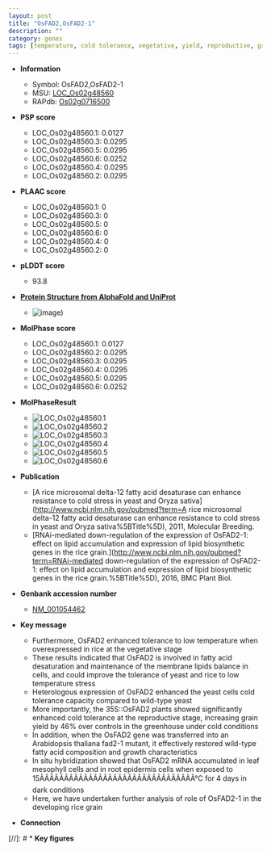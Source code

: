```yaml
---
layout: post
title: "OsFAD2,OsFAD2-1"
description: ""
category: genes
tags: [temperature, cold tolerance, vegetative, yield, reproductive, grain, grain yield, growth, root, leaf]
---
```


* **Information**  
    + Symbol: OsFAD2,OsFAD2-1  
    + MSU: [LOC_Os02g48560](http://rice.plantbiology.msu.edu/cgi-bin/ORF_infopage.cgi?orf=LOC_Os02g48560)  
    + RAPdb: [Os02g0716500](http://rapdb.dna.affrc.go.jp/viewer/gbrowse_details/irgsp1?name=Os02g0716500)  

* **PSP score**  
    + LOC_Os02g48560.1: 0.0127 
    + LOC_Os02g48560.3: 0.0295 
    + LOC_Os02g48560.5: 0.0295 
    + LOC_Os02g48560.6: 0.0252 
    + LOC_Os02g48560.4: 0.0295 
    + LOC_Os02g48560.2: 0.0295 

* **PLAAC score**  
    + LOC_Os02g48560.1: 0 
    + LOC_Os02g48560.3: 0 
    + LOC_Os02g48560.5: 0 
    + LOC_Os02g48560.6: 0 
    + LOC_Os02g48560.4: 0 
    + LOC_Os02g48560.2: 0 

* **pLDDT score**
    + 93.8

* **[Protein Structure from AlphaFold and UniProt](https://www.uniprot.org/uniprotkb/Q6ZGW6/entry#structure)**
    + ![image](https://ricepsp.github.io/images/Q6/AF-Q6ZGW6-F1.png))

* **MolPhase score**
    + LOC_Os02g48560.1: 0.0127
    + LOC_Os02g48560.2: 0.0295
    + LOC_Os02g48560.3: 0.0295
    + LOC_Os02g48560.4: 0.0295
    + LOC_Os02g48560.5: 0.0295
    + LOC_Os02g48560.6: 0.0252

* **MolPhaseResult**
    + ![LOC_Os02g48560.1](https://ricepsp.github.io/pictures/LOC_Os02g/LOC_Os02g48560.1.png)
    + ![LOC_Os02g48560.2](https://ricepsp.github.io/pictures/LOC_Os02g/LOC_Os02g48560.2.png)
    + ![LOC_Os02g48560.3](https://ricepsp.github.io/pictures/LOC_Os02g/LOC_Os02g48560.3.png)
    + ![LOC_Os02g48560.4](https://ricepsp.github.io/pictures/LOC_Os02g/LOC_Os02g48560.4.png)
    + ![LOC_Os02g48560.5](https://ricepsp.github.io/pictures/LOC_Os02g/LOC_Os02g48560.5.png)
    + ![LOC_Os02g48560.6](https://ricepsp.github.io/pictures/LOC_Os02g/LOC_Os02g48560.6.png)

* **Publication**  
    + [A rice microsomal delta-12 fatty acid desaturase can enhance resistance to cold stress in yeast and Oryza sativa](http://www.ncbi.nlm.nih.gov/pubmed?term=A rice microsomal delta-12 fatty acid desaturase can enhance resistance to cold stress in yeast and Oryza sativa%5BTitle%5D), 2011, Molecular Breeding.
    + [RNAi-mediated down-regulation of the expression of OsFAD2-1: effect on lipid accumulation and expression of lipid biosynthetic genes in the rice grain.](http://www.ncbi.nlm.nih.gov/pubmed?term=RNAi-mediated down-regulation of the expression of OsFAD2-1: effect on lipid accumulation and expression of lipid biosynthetic genes in the rice grain.%5BTitle%5D), 2016, BMC Plant Biol.

* **Genbank accession number**  
    + [NM_001054462](http://www.ncbi.nlm.nih.gov/nuccore/NM_001054462)

* **Key message**  
    + Furthermore, OsFAD2 enhanced tolerance to low temperature when overexpressed in rice at the vegetative stage
    + These results indicated that OsFAD2 is involved in fatty acid desaturation and maintenance of the membrane lipids balance in cells, and could improve the tolerance of yeast and rice to low temperature stress
    + Heterologous expression of OsFAD2 enhanced the yeast cells cold tolerance capacity compared to wild-type yeast
    + More importantly, the 35S::OsFAD2 plants showed significantly enhanced cold tolerance at the reproductive stage, increasing grain yield by 46% over controls in the greenhouse under cold conditions
    + In addition, when the OsFAD2 gene was transferred into an Arabidopsis thaliana fad2-1 mutant, it effectively restored wild-type fatty acid composition and growth characteristics
    + In situ hybridization showed that OsFAD2 mRNA accumulated in leaf mesophyll cells and in root epidermis cells when exposed to 15ÃÂÃÂÃÂÃÂÃÂÃÂÃÂÃÂÃÂÃÂÃÂÃÂÃÂÃÂÃÂÃÂ°C for 4 days in dark conditions
    + Here, we have undertaken further analysis of role of OsFAD2-1 in the developing rice grain

* **Connection**  

[//]: # * **Key figures**  


